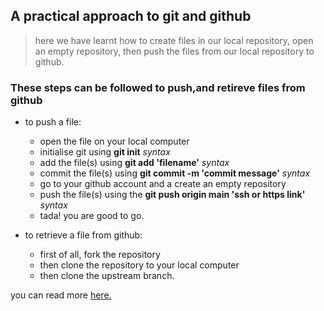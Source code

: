 ## A practical approach to git and github

>here we have learnt how to create files in our local repository, open an empty repository, then push the files from our local repository to github.

### These steps can be followed to push,and retireve files from github

* to push a file:
    * open the file on your local computer
    * initialise git using **git init** _syntax_
    * add the file(s) using **git add 'filename'** _syntax_
    * commit the file(s) using **git commit -m 'commit message'** _syntax_
    * go to your github account and a create an empty repository
    * push the file(s) using the **git push origin main 'ssh or https link'** _syntax_
    * tada! you are good to go.

* to retrieve a file from github:
    * first of all, fork the repository
    * then clone the repository to your local computer
    * then clone the upstream branch.

you can read more [here.](www.github.com)